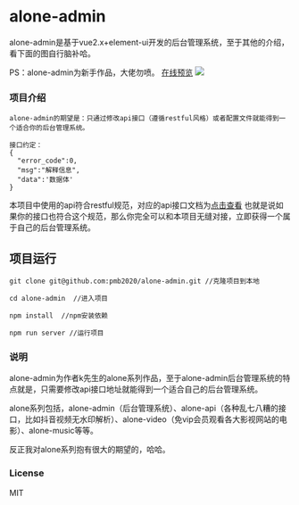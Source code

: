 # alone-admin
alone-admin是基于vue2.x+element-ui开发的后台管理系统，至于其他的介绍，看下面的图自行脑补哈。

PS：alone-admin为新手作品，大佬勿喷。
[在线预览](http://www.gold404.cn/alone-admin)
![](http://cdn.gold404.cn/alone-admin.png)

### 项目介绍
```
alone-admin的期望是：只通过修改api接口（遵循restful风格）或者配置文件就能得到一个适合你的后台管理系统。

接口约定：
{
  "error_code":0,
  "msg":"解释信息",
  "data":'数据体'
}
```
本项目中使用的api符合restful规范，对应的api接口文档为[点击查看](https://www.showdoc.com.cn/gold404?page_id=6402071297850224)
也就是说如果你的接口也符合这个规范，那么你完全可以和本项目无缝对接，立即获得一个属于自己的后台管理系统。

## 项目运行
```
git clone git@github.com:pmb2020/alone-admin.git //克隆项目到本地

cd alone-admin  //进入项目

npm install  //npm安装依赖

npm run server //运行项目
```

### 说明

alone-admin为作者k先生的alone系列作品，至于alone-admin后台管理系统的特点就是，只需要修改api接口地址就能得到一个适合自己的后台管理系统。  
 
alone系列包括，alone-admin（后台管理系统）、alone-api（各种乱七八糟的接口，比如抖音视频无水印解析）、alone-video（免vip会员观看各大影视网站的电影）、alone-music等等。  

反正我对alone系列抱有很大的期望的，哈哈。


### License
MIT
